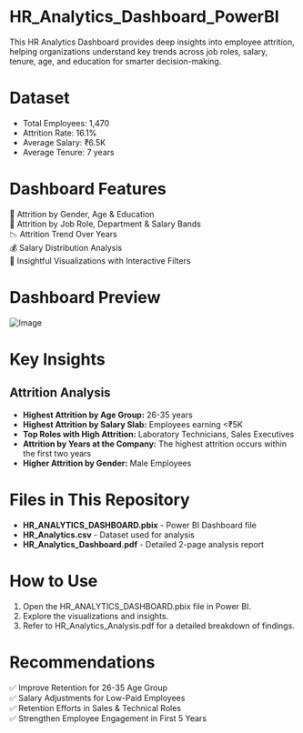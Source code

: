# HR_Analytics_Dashboard_PowerBI
This HR Analytics Dashboard provides deep insights into employee attrition, helping organizations understand key trends across job roles, salary, tenure, age, and education for smarter decision-making.

# Dataset
* Total Employees: 1,470
* Attrition Rate: 16.1%
* Average Salary: ₹6.5K
* Average Tenure: 7 years

# Dashboard Features
🚻 Attrition by Gender, Age & Education <br />
💼 Attrition by Job Role, Department & Salary Bands <br />
📉 Attrition Trend Over Years <br />
💰 Salary Distribution Analysis <br />
🧠 Insightful Visualizations with Interactive Filters <br />

# Dashboard Preview
![Image](https://github.com/user-attachments/assets/cc808c8b-39ab-4eea-9dba-253a7c7b6f50)

# Key Insights

## Attrition Analysis
* **Highest Attrition by Age Group:** 26-35 years <br />
* **Highest Attrition by Salary Slab:** Employees earning <₹5K <br />
* **Top Roles with High Attrition:** Laboratory Technicians, Sales Executives <br />
* **Attrition by Years at the Company:** The highest attrition occurs within the first two years <br />
* **Higher Attrition by Gender:** Male Employees <br />

# Files in This Repository
* **HR_ANALYTICS_DASHBOARD.pbix** - Power BI Dashboard file <br />
* **HR_Analytics.csv** - Dataset used for analysis <br />
* **HR_Analytics_Dashboard.pdf** - Detailed 2-page analysis report <br />

# How to Use
1. Open the HR_ANALYTICS_DASHBOARD.pbix file in Power BI. <br />
2. Explore the visualizations and insights. <br />
3. Refer to HR_Analytics_Analysis.pdf for a detailed breakdown of findings. <br />

# Recommendations
✅ Improve Retention for 26-35 Age Group <br />
✅ Salary Adjustments for Low-Paid Employees <br />
✅ Retention Efforts in Sales & Technical Roles <br />
✅ Strengthen Employee Engagement in First 5 Years <br />


